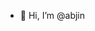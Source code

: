 - 👋 Hi, I’m @abjin

<!---
abjin/abjin is a ✨ special ✨ repository because its `README.md` (this file) appears on your GitHub profile.
You can click the Preview link to take a look at your changes.
--->
